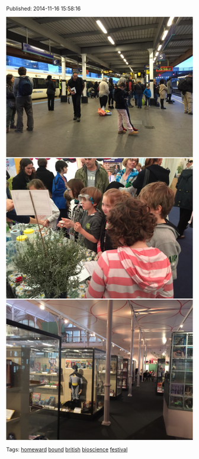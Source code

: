 


Published: 2014-11-16 15:58:16

![](102786671272-0.jpg)
![](102786671272-1.jpg)
![](102786671272-2.jpg)

Tags: [homeward](tag-homeward.md) [bound](tag-bound.md) [british](tag-british.md) [bioscience](tag-bioscience.md) [festival](tag-festival.md)
